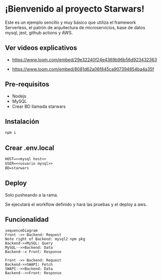 # ¡Bienvenido al proyecto Starwars!

Este es un ejemplo sencillo y muy básico que utiliza el framework Serverless, el patrón de arquitectura de microservicios, base de datos mysql, jest, github actions y AWS.

## Ver videos explicativos

- https://www.loom.com/embed/29e32240f24e4369b96b56d923432363

- https://www.loom.com/embed/8081d62a06f845ca907394854ba4a35f

## Pre-requisitos

- Nodejs
- MySQL
- Crear BD llamada starwars

## Instalación

```sh
npm i
```

## Crear .env.local

```txt
HOST=<<mysql host>>
USER=<<usuario mysql>>
BD=starwars
```

## Deploy

Solo pusheando a la rama.

Se ejecutará el workflow definido y hará las pruebas y el deploy a aws.


## Funcionalidad


```mermaid
sequenceDiagram
Front ->> Backend: Request
Note right of Backend: mysql2 npm pkg
Backend->>MySQL: Query
MySQL-->>Backend: Data
Backend--x Front: Response

Front ->> Backend: Request
Backend->>SWAPI: Fetch
SWAPI-->>Backend: Data
Backend-->>Front: Response
```